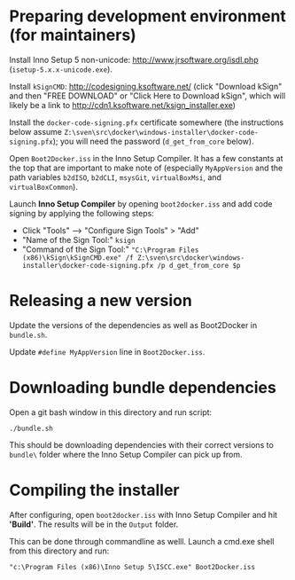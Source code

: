 # Preparing development environment (for maintainers)

Install Inno Setup 5 non-unicode: http://www.jrsoftware.org/isdl.php (`isetup-5.x.x-unicode.exe`).

Install `kSignCMD`: http://codesigning.ksoftware.net/ (click "Download kSign"
and then "FREE DOWNLOAD" or "Click Here to Download kSign", which will likely be
a link to http://cdn1.ksoftware.net/ksign_installer.exe)

Install the `docker-code-signing.pfx` certificate somewhere (the instructions
below assume `Z:\sven\src\docker\windows-installer\docker-code-signing.pfx`);
you will need the password (`d_get_from_core` below).

Open `Boot2Docker.iss` in the Inno Setup Compiler.  It has a few constants at
the top that are important to make note of (especially `MyAppVersion` and the
path variables `b2dISO`, `b2dCLI`, `msysGit`, `virtualBoxMsi`, and `virtualBoxCommon`).

Launch **Inno Setup Compiler** by opening `boot2docker.iss` and add code signing
by applying the following steps:

- Click "Tools" --> "Configure Sign Tools" > "Add"
- "Name of the Sign Tool:" `ksign`
- "Command of the Sign Tool:" `"C:\Program Files (x86)\kSign\kSignCMD.exe" /f Z:\sven\src\docker\windows-installer\docker-code-signing.pfx /p d_get_from_core $p`

# Releasing a new version

Update the versions of the dependencies as well as Boot2Docker in `bundle.sh`.

Update `#define MyAppVersion` line in `Boot2Docker.iss`.

# Downloading bundle dependencies

Open a git bash window in this directory and run script:

    ./bundle.sh

This should be downloading dependencies with their correct versions to `bundle\`
folder where the Inno Setup Compiler can pick up from.

# Compiling the installer

After configuring, open `boot2docker.iss` with Inno Setup Compiler and hit
**'Build'**. The results will be in the `Output` folder.

This can be done through commandline as welll. Launch a cmd.exe shell from this
directory and run:

    "c:\Program Files (x86)\Inno Setup 5\ISCC.exe" Boot2Docker.iss